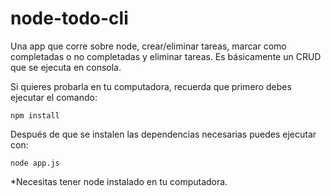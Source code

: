 # node-todo-cli

Una app que corre sobre node, crear/eliminar tareas, marcar como completadas o no completadas y eliminar tareas.
Es básicamente un CRUD que se ejecuta en consola.

Si quieres probarla en tu computadora, recuerda que primero debes ejecutar el comando:

```
npm install
```

Después de que se instalen las dependencias necesarias puedes ejecutar con:

```
node app.js
```

*Necesitas tener node instalado en tu computadora.